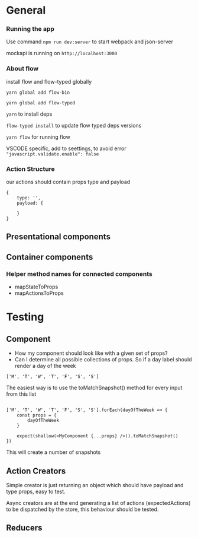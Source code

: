 # General

### Running the app

Use command `npm run dev:server` to start webpack and json-server

mockapi is running on `http://localhost:3000`

### About flow

install flow and flow-typed globally

`yarn global add flow-bin`

`yarn global add flow-typed` 

`yarn` to install deps

`flow-typed install` to update flow typed deps versions

`yarn flow` for running flow

VSCODE specific, add to seettings, to avoid error
`"javascript.validate.enable": false`

### Action Structure
our actions should contain props type and payload

```
{
    type: '',
    payload: {
        
    }
}
```
## Presentational components

## Container components
### Helper method names for connected components

- mapStateToProps
- mapActionsToProps

# Testing

## Component

- How my component should look like with a given set of props?
- Can I determine all possible collections of props. So if a day label should render a day of the week 

```['M', 'T', 'W', 'T', 'F', 'S', 'S']```

The easiest way is to use the toMatchSnapshot() method for every input from this list

```$javascript

['M', 'T', 'W', 'T', 'F', 'S', 'S'].forEach(dayOfTheWeek => {
    const props = { 
        dayOfTheWeek
    }
        
    expect(shallow(<MyComponent {...props} />)).toMatchSnapshot()
})

```
This will create a number of snapshots

## Action Creators

Simple creator is just returning an object which should have payload and type props, easy to test. 

Async creators are at the end generating a list of actions (expectedActions) to be dispatched by the store, 
this behaviour should be tested. 

## Reducers

